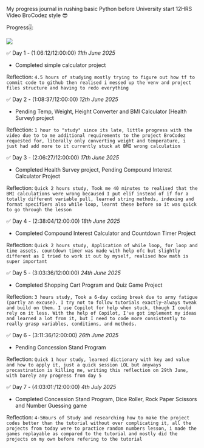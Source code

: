 My progress journal in rushing basic Python before University start 12HRS Video BroCodez style 😎

Progress🎚️: 

![](https://geps.dev/progress/33)

✅ Day 1 - (1:06:12/12:00:00) *11th June 2025*
 - Completed simple calculator project

Reflection:  `4.5 hours of studying mostly trying to figure out how tf to commit code to github then realised i messed up the venv and project files structure and having to redo everything`

✅ Day 2 - (1:08:37/12:00:00) *12th June 2025*
 - Pending Temp, Weight, Height Converter and BMI Calculator (Health Survey) project

Reflection:  `1 hour to "study" since its late, little progress with the video due to to me additional requirements to the project BroCodez requested for, literally only converting weight and temperature, i just had add more to it currently stuck at BMI wrong calculation`

✅ Day 3 - (2:06:27/12:00:00) *17th June 2025*
 - Completed Health Survey project, Pending Compound Interest Calculator Project

Reflection:  `Quick 2 hours study, Took me 40 minutes to realised that the BMI calculations were wrong becaused I put elif instead of if for a totally different variable pull, learned string methods, indexing and format specifiers also while loop, learnt these before so it was quick to go through the lesson`

✅ Day 4 - (2:38:04/12:00:00) *18th June 2025*
 - Completed Compound Interest Calculator and Countdown Timer Project

Reflection:  `Quick 2 hours study, Application of while loop, for loop and time assets. countdown timer was made with help ofc but slightly different as I tried to work it out by myself, realised how math is super important`

✅ Day 5 - (3:03:36/12:00:00) *24th June 2025*
 - Completed Shopping Cart Program and Quiz Game Project

Reflection:  `3 hours study, Took a 6-day coding break due to army fatigue (partly an excuse). I try not to follow tutorials exactly—always tweak and build on them. I use Copilot for help when stuck, though I could rely on it less. With the help of Copilot, I've got implement my ideas and learned a lot from it, but I need to code more consistently to really grasp variables, conditions, and methods.`

✅ Day 6 - (3:11:36/12:00:00) *26th June 2025*
 - Pending Concession Stand Program

Reflection:  `Quick 1 hour study, learned dictionary with key and value and how to apply it, just a quick session LOL but anyways procastination is killing me, writing this reflection on 29th June, with barely any progress from day 5`

✅ Day 7 - (4:03:01:/12:00:00) *4th July 2025*
 - Completed Concession Stand Program, Dice Roller, Rock Paper Scissors and Number Guessing game

Reflection:  `4-5Hours of Study and researching how to make the project codes better than the tutorial without over complicating it, all the projects from today were to practice random numbers lesson, i made the games replayable as compared to the tutorial and mostly did the projects on my own before refering to the tutorial`